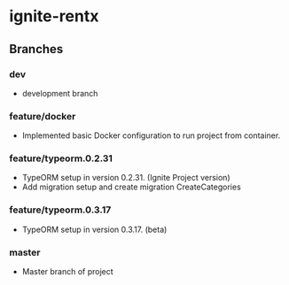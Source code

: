 # ignite-rentx

## Branches

### dev

- development branch

### feature/docker

- Implemented basic Docker configuration to run project from container.

### feature/typeorm.0.2.31

- TypeORM setup in version 0.2.31. (Ignite Project version)
- Add migration setup and create migration CreateCategories

### feature/typeorm.0.3.17

- TypeORM setup in version 0.3.17. (beta)

### master

- Master branch of project
